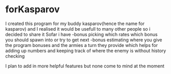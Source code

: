 forKasparov
===========
I created this program for my buddy kasparov(hence the name for kasparov)
and I realised it would be usefull to many other people so i decided to share it
Sofar i have 
-bonus picking which rates which bonus you should spawn into or try to get next
-bonus estimating where you give the program bonuses and the armies a turn they provide
which helps for adding up numbers and keeping track of where the enemy is without history checking

I plan to add in more helpful features but none come to mind at the moment
